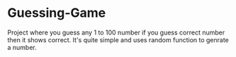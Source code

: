 # Guessing-Game
Project where you guess any 1 to 100 number if you guess correct number then it shows correct. 
It's quite simple and uses random function to genrate a number.
